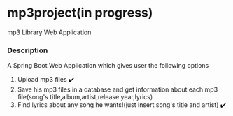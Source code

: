 # mp3project(in progress)
mp3 Library Web Application
### Description
A Spring Boot Web Application which gives user the following options
1. Upload mp3 files  ✔️
2. Save his mp3 files in a database and get information about each mp3 file(song's title,album,artist,release year,lyrics)
3. Find lyrics about any song he wants!(just insert song's title and artist) ✔️
